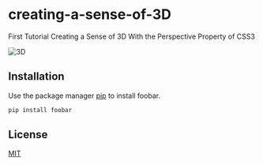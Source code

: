 # creating-a-sense-of-3D
First Tutorial Creating a Sense of 3D With the Perspective Property of CSS3

![3D](https://github.com/pol-yana/creating-a-sense-of-3D/images/3D-sense.png)

## Installation

Use the package manager [pip](https://pip.pypa.io/en/stable/) to install foobar.

```bash
pip install foobar
```


## License
[MIT](https://choosealicense.com/licenses/mit/)
